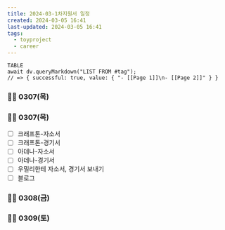 ```yaml
---
title: 2024-03-1차지원서 일정
created: 2024-03-05 16:41
last-updated: 2024-03-05 16:41
tags:
  - toyproject
  - career
---
```

```dataview
TABLE
await dv.queryMarkdown("LIST FROM #tag");
// => { successful: true, value: { "- [[Page 1]]\n- [[Page 2]]" } }
```

### 👯‍♂️ 0307(목)

### 👯‍♂️ 0307(목)

- [ ] 크래프톤-자소서
- [ ] 크래프톤-경기서
- [ ] 아데나-자소서
- [ ] 아데나-경기서
- [ ] 우밀리한테 자소서, 경기서 보내기
- [ ] 블로그 

### 👯‍♂️ 0308(금)
### 👯‍♂️ 0309(토)